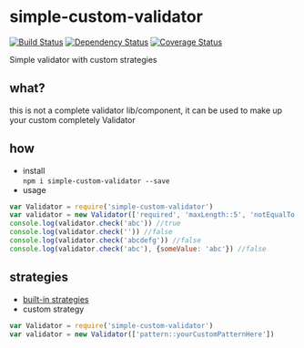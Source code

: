 # simple-custom-validator
[![Build Status](https://travis-ci.org/Hubu/simple-validator.svg?branch=master)](https://travis-ci.org/Hubu/simple-validator) [![Dependency Status](https://gemnasium.com/badges/github.com/Hubu/simple-validator.svg)](https://gemnasium.com/github.com/Hubu/simple-validator) [![Coverage Status](https://coveralls.io/repos/github/Hubu/simple-dataSource/badge.svg?branch=master)](https://coveralls.io/github/Hubu/simple-dataSource?branch=master)


Simple validator with custom strategies

## what?
this is not a complete validator lib/component, it can be used to make up your custom completely Validator
## how
 * install  
 `npm i simple-custom-validator --save`
 * usage

 ```javascript
 var Validator = require('simple-custom-validator')
 var validator = new Validator(['required', 'maxLength::5', 'notEqualTo::{someValue}'])
 console.log(validator.check('abc')) //true
 console.log(validator.check('')) //false
 console.log(validator.check('abcdefg')) //false
 console.log(validator.check('abc'), {someValue: 'abc'}) //false
 ```

## strategies
 * [built-in strategies](https://github.com/Hubu/simple-validator/blob/master/strategies.js#L10)
 * custom strategy

 ```javascript
 var Validator = require('simple-custom-validator')
 var validator = new Validator(['pattern::yourCustomPatternHere'])
 ```
